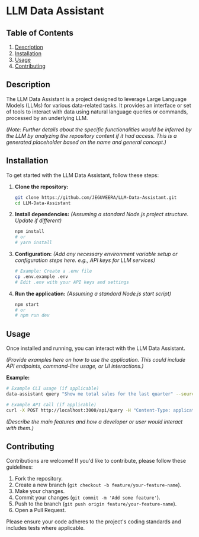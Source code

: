 
# LLM Data Assistant

## Table of Contents
1. [Description](#description)
2. [Installation](#installation)
3. [Usage](#usage)
4. [Contributing](#contributing)


## Description

The LLM Data Assistant is a project designed to leverage Large Language Models (LLMs) for various data-related tasks. It provides an interface or set of tools to interact with data using natural language queries or commands, processed by an underlying LLM.

*(Note: Further details about the specific functionalities would be inferred by the LLM by analyzing the repository content if it had access. This is a generated placeholder based on the name and general concept.)*

## Installation

To get started with the LLM Data Assistant, follow these steps:

1.  **Clone the repository:**
    ```bash
    git clone https://github.com/JEGUVEERA/LLM-Data-Assistant.git
    cd LLM-Data-Assistant
    ```

2.  **Install dependencies:**
    *(Assuming a standard Node.js project structure. Update if different)*
    ```bash
    npm install
    # or
    # yarn install
    ```

3.  **Configuration:**
    *(Add any necessary environment variable setup or configuration steps here. e.g., API keys for LLM services)*
    ```bash
    # Example: Create a .env file
    cp .env.example .env
    # Edit .env with your API keys and settings
    ```

4.  **Run the application:**
    *(Assuming a standard Node.js start script)*
    ```bash
    npm start
    # or
    # npm run dev
    ```

## Usage

Once installed and running, you can interact with the LLM Data Assistant.

*(Provide examples here on how to use the application. This could include API endpoints, command-line usage, or UI interactions.)*

**Example:**

```bash
# Example CLI usage (if applicable)
data-assistant query "Show me total sales for the last quarter" --source sales_data.csv

# Example API call (if applicable)
curl -X POST http://localhost:3000/api/query -H "Content-Type: application/json" -d '{ "query": "Summarize customer feedback" }'
```

*(Describe the main features and how a developer or user would interact with them.)*

## Contributing

Contributions are welcome! If you'd like to contribute, please follow these guidelines:

1.  Fork the repository.
2.  Create a new branch (`git checkout -b feature/your-feature-name`).
3.  Make your changes.
4.  Commit your changes (`git commit -m 'Add some feature'`).
5.  Push to the branch (`git push origin feature/your-feature-name`).
6.  Open a Pull Request.

Please ensure your code adheres to the project's coding standards and includes tests where applicable.

